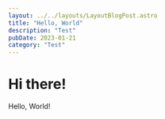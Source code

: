 ```yaml
---
layout: ../../layouts/LayoutBlogPost.astro
title: "Hello, World"
description: "Test"
pubDate: 2023-01-21
category: "Test"
---
```


# Hi there!

Hello, World!


